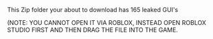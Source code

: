 This Zip folder your about to download has 165 leaked GUI's

(NOTE: YOU CANNOT OPEN IT VIA ROBLOX, INSTEAD OPEN ROBLOX STUDIO FIRST AND THEN DRAG THE FILE INTO THE GAME.
